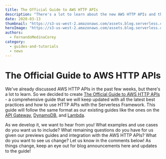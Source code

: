 ```yaml
---
title: The Official Guide to AWS HTTP APIs
description: "There's a lot to learn about the new AWS HTTP APIs and the Serverless Framework so let's bring it all together in one place."
date: 2020-03-13
thumbnail: "https://s3-us-west-2.amazonaws.com/assets.blog.serverless.com/2020-03-13-official-guide-aws-http-apis/thumbnail.png"
heroImage: "https://s3-us-west-2.amazonaws.com/assets.blog.serverless.com/2020-03-13-official-guide-aws-http-apis/header.png"
authors:
  - FernandoMedinaCorey
category:
  - guides-and-tutorials
  - news
---
```


# The Official Guide to AWS HTTP APIs

We've already discussed AWS HTTP APIs in the past few weeks, but there's a lot to learn. So we decided to create [The Official Guide to AWS HTTP APIs](https://serverless.com/aws-http-apis) - a comprehensive guide that we will keep updated with all the latest best practices and how to use HTTP APIs with the Serverless Framework. This guide will follow the same format as our existing guides like the ones on the [API Gateway](https://serverless.com/amazon-api-gateway/), [DynamoDB](https://serverless.com/dynamodb/), and [Lambda](https://serverless.com/aws-lambda/).

As we develop it, we want to hear from you! What examples and use cases do you want us to include? What remaining questions do you have for us given our previews guides and integration with the AWS HTTP APIs? What do you want to see us change? Let us know in the comments below! As things change, keep an eye out for blog announcements here and updates to the guide!

